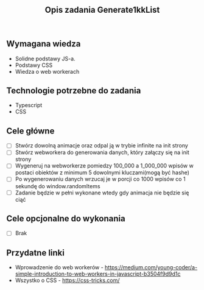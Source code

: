 <h2 align="center">Opis zadania Generate1kkList </h2>

<br>

## Wymagana wiedza
- Solidne podstawy JS-a.
- Podstawy CSS
- Wiedza o web workerach
 
## Technologie potrzebne do zadania

- Typescript 
- CSS

## Cele główne

* [ ] Stwórz dowolną animacje oraz odpal ją w trybie infinite na init strony
* [ ] Stwórz webworkera do generowania danych, który załączy się na init strony
* [ ] Wygeneruj na webworkerze pomiedzy 100_000 a 1_000_000 wpisów w postaci obiektów z minimum 5 dowolnymi kluczami(mogą być hashe)
* [ ] Po wygenerowaniu danych wrzucaj je w porcji co 1000 wpisów co 1 sekundę do window.randomItems
* [ ] Zadanie będzie w pełni wykonane wtedy gdy animacja nie będzie się ciąć

## Cele opcjonalne do wykonania

* [ ] Brak

## Przydatne linki

- Wprowadzenie do web workerów - https://medium.com/young-coder/a-simple-introduction-to-web-workers-in-javascript-b3504f9d9d1c
- Wszystko o CSS - https://css-tricks.com/
